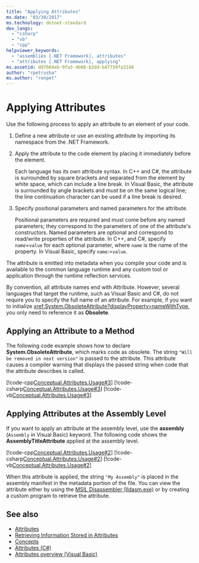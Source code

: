 ```yaml
---
title: "Applying Attributes"
ms.date: "03/30/2017"
ms.technology: dotnet-standard
dev_langs: 
  - "csharp"
  - "vb"
  - "cpp"
helpviewer_keywords: 
  - "assemblies [.NET Framework], attributes"
  - "attributes [.NET Framework], applying"
ms.assetid: dd7604eb-9fa3-4b60-b2dd-b47739fa3148
author: "rpetrusha"
ms.author: "ronpet"
---
```

# Applying Attributes
Use the following process to apply an attribute to an element of your code.  
  
1. Define a new attribute or use an existing attribute by importing its namespace from the .NET Framework.  
  
2. Apply the attribute to the code element by placing it immediately before the element.  
  
     Each language has its own attribute syntax. In C++ and C#, the attribute is surrounded by square brackets and separated from the element by white space, which can include a line break. In Visual Basic, the attribute is surrounded by angle brackets and must be on the same logical line; the line continuation character can be used if a line break is desired.
  
3. Specify positional parameters and named parameters for the attribute.  
  
     Positional parameters are required and must come before any named parameters; they correspond to the parameters of one of the attribute's constructors. Named parameters are optional and correspond to read/write properties of the attribute. In C++, and C#, specify `name`=`value` for each optional parameter, where `name` is the name of the property. In Visual Basic, specify `name`:=`value`.  
  
 The attribute is emitted into metadata when you compile your code and is available to the common language runtime and any custom tool or application through the runtime reflection services.  
  
 By convention, all attribute names end with Attribute. However, several languages that target the runtime, such as Visual Basic and C#, do not require you to specify the full name of an attribute. For example, if you want to initialize <xref:System.ObsoleteAttribute?displayProperty=nameWithType>, you only need to reference it as **Obsolete**.  
  
## Applying an Attribute to a Method  
 The following code example shows how to declare **System.ObsoleteAttribute**, which marks code as obsolete. The string `"Will be removed in next version"` is passed to the attribute. This attribute causes a compiler warning that displays the passed string when code that the attribute describes is called.  
  
 [!code-cpp[Conceptual.Attributes.Usage#3](../../../samples/snippets/cpp/VS_Snippets_CLR/conceptual.attributes.usage/cpp/source1.cpp#3)]
 [!code-csharp[Conceptual.Attributes.Usage#3](../../../samples/snippets/csharp/VS_Snippets_CLR/conceptual.attributes.usage/cs/source1.cs#3)]
 [!code-vb[Conceptual.Attributes.Usage#3](../../../samples/snippets/visualbasic/VS_Snippets_CLR/conceptual.attributes.usage/vb/source1.vb#3)]  
  
## Applying Attributes at the Assembly Level  
 If you want to apply an attribute at the assembly level, use the **assembly** (`Assembly` in Visual Basic) keyword. The following code shows the **AssemblyTitleAttribute** applied at the assembly level.  
  
 [!code-cpp[Conceptual.Attributes.Usage#2](../../../samples/snippets/cpp/VS_Snippets_CLR/conceptual.attributes.usage/cpp/source1.cpp#2)]
 [!code-csharp[Conceptual.Attributes.Usage#2](../../../samples/snippets/csharp/VS_Snippets_CLR/conceptual.attributes.usage/cs/source1.cs#2)]
 [!code-vb[Conceptual.Attributes.Usage#2](../../../samples/snippets/visualbasic/VS_Snippets_CLR/conceptual.attributes.usage/vb/source1.vb#2)]  
  
 When this attribute is applied, the string `"My Assembly"` is placed in the assembly manifest in the metadata portion of the file. You can view the attribute either by using the [MSIL Disassembler (Ildasm.exe)](../../../docs/framework/tools/ildasm-exe-il-disassembler.md) or by creating a custom program to retrieve the attribute.  
  
## See also

- [Attributes](../../../docs/standard/attributes/index.md)
- [Retrieving Information Stored in Attributes](../../../docs/standard/attributes/retrieving-information-stored-in-attributes.md)
- [Concepts](/cpp/windows/attributed-programming-concepts)
- [Attributes (C#)](../../csharp/programming-guide/concepts/attributes/index.md)
- [Attributes overview (Visual Basic)](../../visual-basic/programming-guide/concepts/attributes/index.md)
